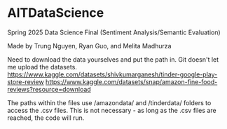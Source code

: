 # AITDataScience
Spring 2025 Data Science Final (Sentiment Analysis/Semantic Evaluation)

Made by Trung Nguyen, Ryan Guo, and Melita Madhurza

Need to download the data yourselves and put the path in. Git doesn't let me upload the datasets.
https://www.kaggle.com/datasets/shivkumarganesh/tinder-google-play-store-review
https://www.kaggle.com/datasets/snap/amazon-fine-food-reviews?resource=download

The paths within the files use /amazondata/ and /tinderdata/ folders to access the .csv files. This is not necessary - as long as the .csv files are reached, the code will run.
